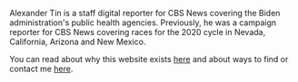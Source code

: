 Alexander Tin is a staff digital reporter for CBS News covering the Biden administration's public health agencies. Previously, he was a campaign reporter for CBS News covering races for the 2020 cycle in Nevada, California, Arizona and New Mexico.

You can read about why this website exists [here](https://tinalexander.github.io/notes/) and about ways to find or contact me [here](https://github.com/tinalexander).